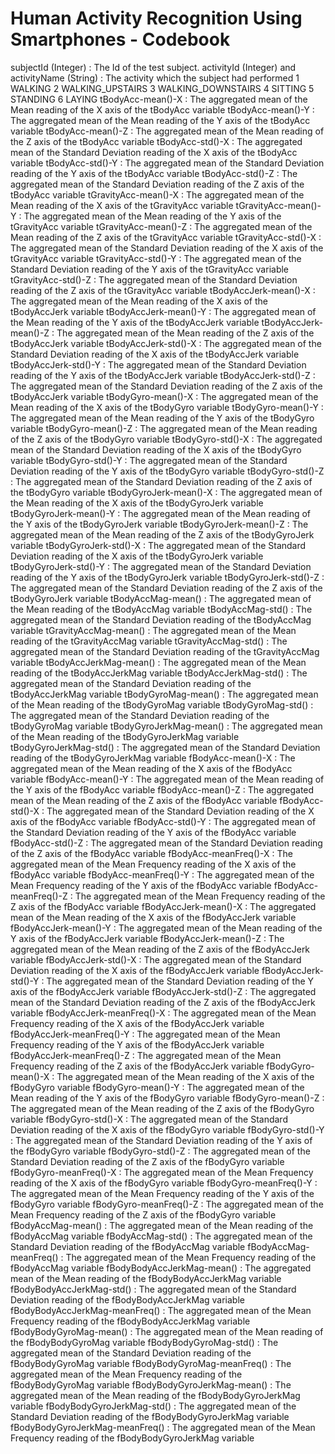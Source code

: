 Human Activity Recognition Using Smartphones - Codebook
=======

subjectId (Integer) : The Id of the test subject.
activityId (Integer) and activityName (String) : The activity which the subject had performed
    1	WALKING
    2	WALKING_UPSTAIRS
    3	WALKING_DOWNSTAIRS
    4	SITTING
    5	STANDING
    6	LAYING
tBodyAcc-mean()-X : The aggregated mean of the Mean reading of the X axis of the tBodyAcc variable
tBodyAcc-mean()-Y : The aggregated mean of the Mean reading of the Y axis of the tBodyAcc variable
tBodyAcc-mean()-Z : The aggregated mean of the Mean reading of the Z axis of the tBodyAcc variable
tBodyAcc-std()-X : The aggregated mean of the Standard Deviation reading of the X axis of the tBodyAcc variable
tBodyAcc-std()-Y : The aggregated mean of the Standard Deviation reading of the Y axis of the tBodyAcc variable
tBodyAcc-std()-Z : The aggregated mean of the Standard Deviation reading of the Z axis of the tBodyAcc variable
tGravityAcc-mean()-X : The aggregated mean of the Mean reading of the X axis of the tGravityAcc variable
tGravityAcc-mean()-Y : The aggregated mean of the Mean reading of the Y axis of the tGravityAcc variable
tGravityAcc-mean()-Z : The aggregated mean of the Mean reading of the Z axis of the tGravityAcc variable
tGravityAcc-std()-X : The aggregated mean of the Standard Deviation reading of the X axis of the tGravityAcc variable
tGravityAcc-std()-Y : The aggregated mean of the Standard Deviation reading of the Y axis of the tGravityAcc variable
tGravityAcc-std()-Z : The aggregated mean of the Standard Deviation reading of the Z axis of the tGravityAcc variable
tBodyAccJerk-mean()-X : The aggregated mean of the Mean reading of the X axis of the tBodyAccJerk variable
tBodyAccJerk-mean()-Y : The aggregated mean of the Mean reading of the Y axis of the tBodyAccJerk variable
tBodyAccJerk-mean()-Z : The aggregated mean of the Mean reading of the Z axis of the tBodyAccJerk variable
tBodyAccJerk-std()-X : The aggregated mean of the Standard Deviation reading of the X axis of the tBodyAccJerk variable
tBodyAccJerk-std()-Y : The aggregated mean of the Standard Deviation reading of the Y axis of the tBodyAccJerk variable
tBodyAccJerk-std()-Z : The aggregated mean of the Standard Deviation reading of the Z axis of the tBodyAccJerk variable
tBodyGyro-mean()-X : The aggregated mean of the Mean reading of the X axis of the tBodyGyro variable
tBodyGyro-mean()-Y : The aggregated mean of the Mean reading of the Y axis of the tBodyGyro variable
tBodyGyro-mean()-Z : The aggregated mean of the Mean reading of the Z axis of the tBodyGyro variable
tBodyGyro-std()-X : The aggregated mean of the Standard Deviation reading of the X axis of the tBodyGyro variable
tBodyGyro-std()-Y : The aggregated mean of the Standard Deviation reading of the Y axis of the tBodyGyro variable
tBodyGyro-std()-Z : The aggregated mean of the Standard Deviation reading of the Z axis of the tBodyGyro variable
tBodyGyroJerk-mean()-X : The aggregated mean of the Mean reading of the X axis of the tBodyGyroJerk variable
tBodyGyroJerk-mean()-Y : The aggregated mean of the Mean reading of the Y axis of the tBodyGyroJerk variable
tBodyGyroJerk-mean()-Z : The aggregated mean of the Mean reading of the Z axis of the tBodyGyroJerk variable
tBodyGyroJerk-std()-X : The aggregated mean of the Standard Deviation reading of the X axis of the tBodyGyroJerk variable
tBodyGyroJerk-std()-Y : The aggregated mean of the Standard Deviation reading of the Y axis of the tBodyGyroJerk variable
tBodyGyroJerk-std()-Z : The aggregated mean of the Standard Deviation reading of the Z axis of the tBodyGyroJerk variable
tBodyAccMag-mean() : The aggregated mean of the Mean reading of the tBodyAccMag variable
tBodyAccMag-std() : The aggregated mean of the Standard Deviation reading of the tBodyAccMag variable
tGravityAccMag-mean() : The aggregated mean of the Mean reading of the tGravityAccMag variable
tGravityAccMag-std() : The aggregated mean of the Standard Deviation reading of the tGravityAccMag variable
tBodyAccJerkMag-mean() : The aggregated mean of the Mean reading of the tBodyAccJerkMag variable
tBodyAccJerkMag-std() : The aggregated mean of the Standard Deviation reading of the tBodyAccJerkMag variable
tBodyGyroMag-mean() : The aggregated mean of the Mean reading of the tBodyGyroMag variable
tBodyGyroMag-std() : The aggregated mean of the Standard Deviation reading of the tBodyGyroMag variable
tBodyGyroJerkMag-mean() : The aggregated mean of the Mean reading of the tBodyGyroJerkMag variable
tBodyGyroJerkMag-std() : The aggregated mean of the Standard Deviation reading of the tBodyGyroJerkMag variable
fBodyAcc-mean()-X : The aggregated mean of the Mean reading of the X axis of the fBodyAcc variable
fBodyAcc-mean()-Y : The aggregated mean of the Mean reading of the Y axis of the fBodyAcc variable
fBodyAcc-mean()-Z : The aggregated mean of the Mean reading of the Z axis of the fBodyAcc variable
fBodyAcc-std()-X : The aggregated mean of the Standard Deviation reading of the X axis of the fBodyAcc variable
fBodyAcc-std()-Y : The aggregated mean of the Standard Deviation reading of the Y axis of the fBodyAcc variable
fBodyAcc-std()-Z : The aggregated mean of the Standard Deviation reading of the Z axis of the fBodyAcc variable
fBodyAcc-meanFreq()-X : The aggregated mean of the Mean Frequency reading of the X axis of the fBodyAcc variable
fBodyAcc-meanFreq()-Y : The aggregated mean of the Mean Frequency reading of the Y axis of the fBodyAcc variable
fBodyAcc-meanFreq()-Z : The aggregated mean of the Mean Frequency reading of the Z axis of the fBodyAcc variable
fBodyAccJerk-mean()-X : The aggregated mean of the Mean reading of the X axis of the fBodyAccJerk variable
fBodyAccJerk-mean()-Y : The aggregated mean of the Mean reading of the Y axis of the fBodyAccJerk variable
fBodyAccJerk-mean()-Z : The aggregated mean of the Mean reading of the Z axis of the fBodyAccJerk variable
fBodyAccJerk-std()-X : The aggregated mean of the Standard Deviation reading of the X axis of the fBodyAccJerk variable
fBodyAccJerk-std()-Y : The aggregated mean of the Standard Deviation reading of the Y axis of the fBodyAccJerk variable
fBodyAccJerk-std()-Z : The aggregated mean of the Standard Deviation reading of the Z axis of the fBodyAccJerk variable
fBodyAccJerk-meanFreq()-X : The aggregated mean of the Mean Frequency reading of the X axis of the fBodyAccJerk variable
fBodyAccJerk-meanFreq()-Y : The aggregated mean of the Mean Frequency reading of the Y axis of the fBodyAccJerk variable
fBodyAccJerk-meanFreq()-Z : The aggregated mean of the Mean Frequency reading of the Z axis of the fBodyAccJerk variable
fBodyGyro-mean()-X : The aggregated mean of the Mean reading of the X axis of the fBodyGyro variable
fBodyGyro-mean()-Y : The aggregated mean of the Mean reading of the Y axis of the fBodyGyro variable
fBodyGyro-mean()-Z : The aggregated mean of the Mean reading of the Z axis of the fBodyGyro variable
fBodyGyro-std()-X : The aggregated mean of the Standard Deviation reading of the X axis of the fBodyGyro variable
fBodyGyro-std()-Y : The aggregated mean of the Standard Deviation reading of the Y axis of the fBodyGyro variable
fBodyGyro-std()-Z : The aggregated mean of the Standard Deviation reading of the Z axis of the fBodyGyro variable
fBodyGyro-meanFreq()-X : The aggregated mean of the Mean Frequency reading of the X axis of the fBodyGyro variable
fBodyGyro-meanFreq()-Y : The aggregated mean of the Mean Frequency reading of the Y axis of the fBodyGyro variable
fBodyGyro-meanFreq()-Z : The aggregated mean of the Mean Frequency reading of the Z axis of the fBodyGyro variable
fBodyAccMag-mean() : The aggregated mean of the Mean reading of the fBodyAccMag variable
fBodyAccMag-std() : The aggregated mean of the Standard Deviation reading of the fBodyAccMag variable
fBodyAccMag-meanFreq() : The aggregated mean of the Mean Frequency reading of the fBodyAccMag variable
fBodyBodyAccJerkMag-mean() : The aggregated mean of the Mean reading of the fBodyBodyAccJerkMag variable
fBodyBodyAccJerkMag-std() : The aggregated mean of the Standard Deviation reading of the fBodyBodyAccJerkMag variable
fBodyBodyAccJerkMag-meanFreq() : The aggregated mean of the Mean Frequency reading of the fBodyBodyAccJerkMag variable
fBodyBodyGyroMag-mean() : The aggregated mean of the Mean reading of the fBodyBodyGyroMag variable
fBodyBodyGyroMag-std() : The aggregated mean of the Standard Deviation reading of the fBodyBodyGyroMag variable
fBodyBodyGyroMag-meanFreq() : The aggregated mean of the Mean Frequency reading of the fBodyBodyGyroMag variable
fBodyBodyGyroJerkMag-mean() : The aggregated mean of the Mean reading of the fBodyBodyGyroJerkMag variable
fBodyBodyGyroJerkMag-std() : The aggregated mean of the Standard Deviation reading of the fBodyBodyGyroJerkMag variable
fBodyBodyGyroJerkMag-meanFreq() : The aggregated mean of the Mean Frequency reading of the fBodyBodyGyroJerkMag variable
